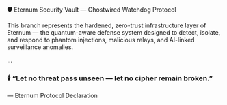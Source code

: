 🛡️ Eternum Security Vault — Ghostwired Watchdog Protocol

This branch represents the hardened, zero-trust infrastructure layer of Eternum — the quantum-aware defense system designed to detect, isolate, and respond to phantom injections, malicious relays, and AI-linked surveillance anomalies.

...

### 🕯️ “Let no threat pass unseen — let no cipher remain broken.”
— Eternum Protocol Declaration
